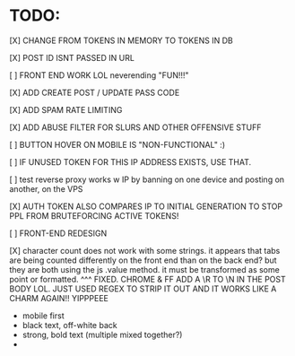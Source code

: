 # TODO:

[X] CHANGE FROM TOKENS IN MEMORY TO TOKENS IN DB

[X] POST ID ISNT PASSED IN URL

[ ] FRONT END WORK LOL neverending "FUN!!!"

[X] ADD CREATE POST / UPDATE PASS CODE

[X] ADD SPAM RATE LIMITING

[X] ADD ABUSE FILTER FOR SLURS AND OTHER OFFENSIVE STUFF

[ ] BUTTON HOVER ON MOBILE IS "NON-FUNCTIONAL" :)

[ ] IF UNUSED TOKEN FOR THIS IP ADDRESS EXISTS, USE THAT.

[ ] test reverse proxy works w IP by banning on one device and posting on another, on the VPS

[X] AUTH TOKEN ALSO COMPARES IP TO INITIAL GENERATION TO STOP PPL FROM BRUTEFORCING ACTIVE TOKENS!

[ ] FRONT-END REDESIGN

[X] character count does not work with some strings. it appears that tabs are being counted differently on the front end than on the back end? but they are both using the js .value method. it must be transformed as some point or formatted. 
^^^ FIXED. CHROME & FF ADD A \R TO \N IN THE POST BODY LOL. JUST USED REGEX TO STRIP IT OUT AND IT WORKS LIKE A CHARM AGAIN!! YIPPPEEE

-   mobile first
-   black text, off-white back
-   strong, bold text (multiple mixed together?)
-

